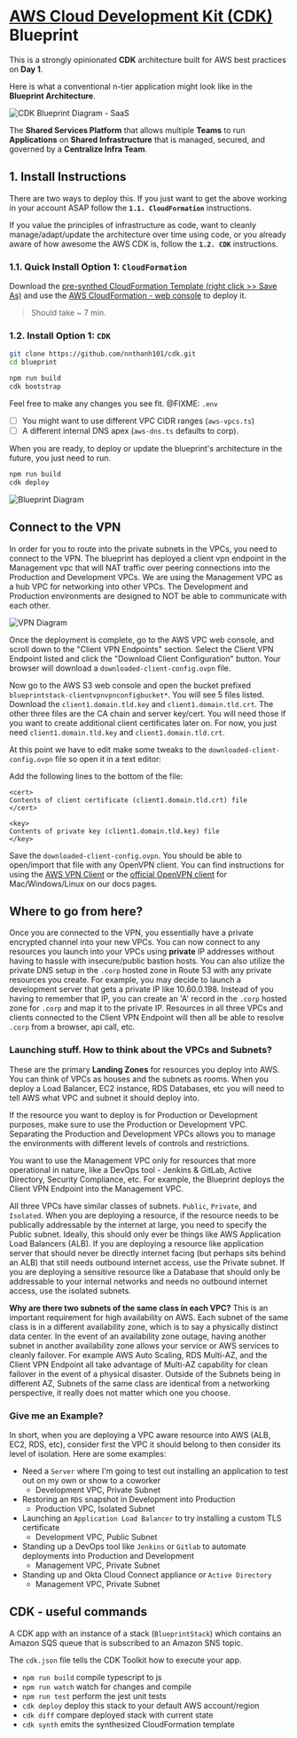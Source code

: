 # [AWS Cloud Development Kit (CDK)]((https://aws.amazon.com/cdk/)) Blueprint

This is a strongly opinionated **CDK** architecture built for AWS best practices on **Day 1**.

Here is what a conventional n-tier application might look like in the **Blueprint Architecture**. 

![CDK Blueprint Diagram - SaaS](./assets/images/BlueprintDiagram.gif)

The **Shared Services Platform** that allows multiple **Teams** to run **Applications** on **Shared Infrastructure** that is managed, secured, and governed by a **Centralize Infra Team**.

## 1. Install Instructions

There are two ways to deploy this. If you just want to get the above working in your account ASAP follow the **`1.1. CloudFormation`** instructions. 

If you value the principles of infrastructure as code, want to cleanly manage/adapt/update the architecture over time using code, or you already aware of how awesome the AWS CDK is, follow the **`1.2. CDK`** instructions.


### 1.1. Quick Install Option 1: `CloudFormation`

 Download the [pre-synthed CloudFormation Template (right click >> Save As)](https://raw.githubusercontent.com/nnthanh101/cdk/master/cdk.out/BlueprintStack.template.json) and use the [AWS CloudFormation - web console](https://console.aws.amazon.com/cloudformation/home?#/stacks/create/template) to deploy it. 
 
 > Should take ~ 7 min.


### 1.2. Install Option 1: `CDK` 

```bash
git clone https://github.com/nnthanh101/cdk.git
cd blueprint

npm run build 
cdk bootstrap
```

Feel free to make any changes you see fit. @FIXME: `.env`
* [ ] You might want to use different VPC CIDR ranges (`aws-vpcs.ts`)
* [ ] A different internal DNS apex (`aws-dns.ts` defaults to corp). 

When you are ready, to deploy or update the blueprint's architecture in the future, you just need to run.

```bash 
npm run build
cdk deploy
```

![Blueprint Diagram](./assets/images/BlueprintDiagram.png)

## Connect to the VPN

In order for you to route into the private subnets in the VPCs, you need to connect to the VPN. The blueprint has deployed a client vpn endpoint in the Management vpc that will NAT traffic over peering connections into the Production and Development VPCs. We are using the Management VPC as a hub VPC for networking into other VPCs. The Development and Production environments are designed to NOT be able to communicate with each other.

![VPN Diagram](./assets/images/VPNRoutingDiagram.png)

Once the deployment is complete, go to the AWS VPC web console, and scroll down to the "Client VPN Endpoints" section. Select the Client VPN Endpoint listed and click the "Download Client Configuration" button. Your browser will download a `downloaded-client-config.ovpn` file.

Now go to the AWS S3 web console and open the bucket prefixed `blueprintstack-clientvpnvpnconfigbucket*`. You will see 5 files listed. Download the `client1.domain.tld.key` and `client1.domain.tld.crt`. The other three files are the CA chain and server key/cert. You will need those if you want to create additional client certificates later on. For now, you just need `client1.domain.tld.key` and `client1.domain.tld.crt`.

At this point we have to edit make some tweaks to the `downloaded-client-config.ovpn` file so open it in a text editor:

Add the following lines to the bottom of the file:

```
<cert>
Contents of client certificate (client1.domain.tld.crt) file
</cert>

<key>
Contents of private key (client1.domain.tld.key) file
</key>
```

Save the `downloaded-client-config.ovpn`. You should be able to open/import that file with any OpenVPN client. You can find instructions for using the [AWS VPN Client](https://docs.aws.amazon.com/vpn/latest/clientvpn-user/connect-aws-client-vpn-connect.html) or the [official OpenVPN client](https://docs.aws.amazon.com/vpn/latest/clientvpn-user/connect.html) for Mac/Windows/Linux on our docs pages.

## Where to go from here?

Once you are connected to the VPN, you essentially have a private encrypted channel into your new VPCs. You can now connect to any resources you launch into your VPCs using **private** IP addresses without having to hassle with insecure/public bastion hosts. You can also utilize the private DNS setup in the `.corp` hosted zone in Route 53 with any private resources you create. For example, you may decide to launch a development server that gets a private IP like 10.60.0.198. Instead of you having to remember that IP, you can create an 'A' record in the `.corp` hosted zone for `.corp` and map it to the private IP. Resources in all three VPCs and clients connected to the Client VPN Endpoint will then all be able to resolve `.corp` from a browser, api call, etc. 

### Launching stuff. How to think about the VPCs and Subnets?

These are the primary **Landing Zones** for resources you deploy into AWS. You can think of VPCs as houses and the subnets as rooms. When you deploy a Load Balancer, EC2 instance, RDS Databases, etc you will need to tell AWS what VPC and subnet it should deploy into. 

If the resource you want to deploy is for Production or Development purposes, make sure to use the Production or Development VPC. Separating the Production and Development VPCs allows you to manage the environments with different levels of controls and restrictions. 

You want to use the Management VPC only for resources that more operational in nature, like a DevOps tool - Jenkins & GitLab, Active Directory, Security Compliance, etc. For example, the Blueprint deploys the Client VPN Endpoint into the Management VPC.

All three VPCs have similar classes of subnets. `Public`, `Private`, and `Isolated`. When you are deploying a resource, if the resource needs to be publically addressable by the internet at large, you need to specify the Public subnet. Ideally, this should only ever be things like AWS Application Load Balancers (ALB). If you are deploying a resource like application server that should never be directly internet facing (but perhaps sits behind an ALB) that still needs outbound internet access, use the Private subnet. If you are deploying a sensitive resource like a Database that should only be addressable to your internal networks and needs no outbound internet access, use the isolated subnets. 

**Why are there two subnets of the same class in each VPC?** This is an important requirement for high availability on AWS. Each subnet of the same class is in a different availability zone, which is to say a physically distinct data center. In the event of an availability zone outage, having another subnet in another availability zone allows your service or AWS services to cleanly failover. For example AWS Auto Scaling, RDS Multi-AZ, and the Client VPN Endpoint all take advantage of Multi-AZ capability for clean failover in the event of a physical disaster. Outside of the Subnets being in different AZ, Subnets of the same class are identical from a networking perspective, it really does not matter which one you choose.

### Give me an Example?

In short, when you are deploying a VPC aware resource into AWS (ALB, EC2, RDS, etc), consider first the VPC it should belong to then consider its level of isolation. Here are some examples:

* Need a `Server` where I'm going to test out installing an application to test out on my own or show to a coworker 
    * Development VPC, Private Subnet
* Restoring an `RDS` snapshot in Development into Production
    * Production VPC, Isolated Subnet
* Launching an `Application Load Balancer` to try installing a custom TLS certificate
    * Development VPC, Public Subnet
* Standing up a DevOps tool like `Jenkins` or `Gitlab` to automate deployments into Production and Development 
    * Management VPC, Private Subnet
* Standing up and Okta Cloud Connect appliance or `Active Directory`
    * Management VPC, Private Subnet


## CDK - useful commands

A CDK app with an instance of a stack (`BlueprintStack`) which contains an Amazon SQS queue that is subscribed to an Amazon SNS topic.

The `cdk.json` file tells the CDK Toolkit how to execute your app.

 * `npm run build`   compile typescript to js
 * `npm run watch`   watch for changes and compile
 * `npm run test`    perform the jest unit tests
 * `cdk deploy`      deploy this stack to your default AWS account/region
 * `cdk diff`        compare deployed stack with current state
 * `cdk synth`       emits the synthesized CloudFormation template